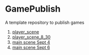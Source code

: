 # GamePublish
A template repository to publish games

1) [player_scene](/player_scene/)
2) [player_scene_8_30](/player_scene_8_30/)
3) [main scene Sept 4](/main_scene_9_4/)
4) [main scene Sept 6](/main_scene_9_6/)